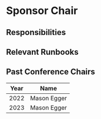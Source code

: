 # Sponsor Chair

## Responsibilities

## Relevant Runbooks

## Past Conference Chairs

Year | Name 
---- | ---- 
2022 | Mason Egger
2023 | Mason Egger